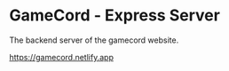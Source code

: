 # GameCord - Express Server



The backend server of the gamecord website.


https://gamecord.netlify.app
